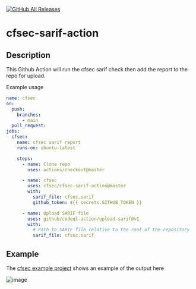 [![GitHub All Releases](https://img.shields.io/github/downloads/aquasecurity/cfsec-sarif-action/total)](https://github.com/aquasecurity/cfsec-sarif-action/releases)
# cfsec-sarif-action

## Description

This Github Action will run the cfsec sarif check then add the report to the repo for upload.

Example usage

```yaml
name: cfsec
on:
  push:
    branches:
      - main
  pull_request:
jobs:
  cfsec:
    name: cfsec sarif report
    runs-on: ubuntu-latest

    steps:
      - name: Clone repo
        uses: actions/checkout@master

      - name: cfsec
        uses: cfsec/cfsec-sarif-action@master
        with:
          sarif_file: cfsec.sarif         
          github_token: ${{ secrets.GITHUB_TOKEN }}

      - name: Upload SARIF file
        uses: github/codeql-action/upload-sarif@v1
        with:
          # Path to SARIF file relative to the root of the repository
          sarif_file: cfsec.sarif         
```

## Example

The [cfsec example project](https://github.com/cfsec/cfsec-exanple-project) shows an example of the output here

![image](https://user-images.githubusercontent.com/3049157/142617644-07d4d725-b880-4da6-8249-38400ad413de.png)
